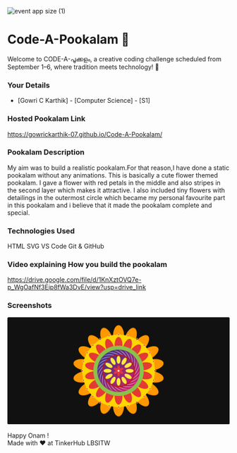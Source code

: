 <img width="1920" height="1080" alt="event app size (1)" src="https://github.com/user-attachments/assets/9c18c1de-1249-41ca-9561-1bc003606551" />

# Code-A-Pookalam 🌸
Welcome to CODE-A-പൂക്കളം, a creative coding challenge scheduled from September 1–6, where tradition meets technology! 🌼


### Your Details
- [Gowri C Karthik] - [Computer Science] - [S1]



### Hosted Pookalam Link
https://gowrickarthik-07.github.io/Code-A-Pookalam/


### Pookalam Description
My aim was to build a realistic pookalam.For that reason,I have done a static pookalam without any animations. This is basically a cute flower themed pookalam. I gave a flower with red petals in the middle and also stripes in the second layer which makes it attractive. I also included tiny flowers  with detailings  in the outermost circle which became my personal favourite part in this pookalam and i believe that it made the pookalam complete and special. 



### Technologies Used 
HTML
SVG
VS Code
Git & GitHub

### Video explaining How you build the pookalam
https://drive.google.com/file/d/1KnXztOVQ7e-p_WgOafNf3Eip8fWa3DvE/view?usp=drive_link


### Screenshots
![alt text](screenshot-1.png)


Happy Onam ! <br>
Made with ❤️ at TinkerHub LBSITW


